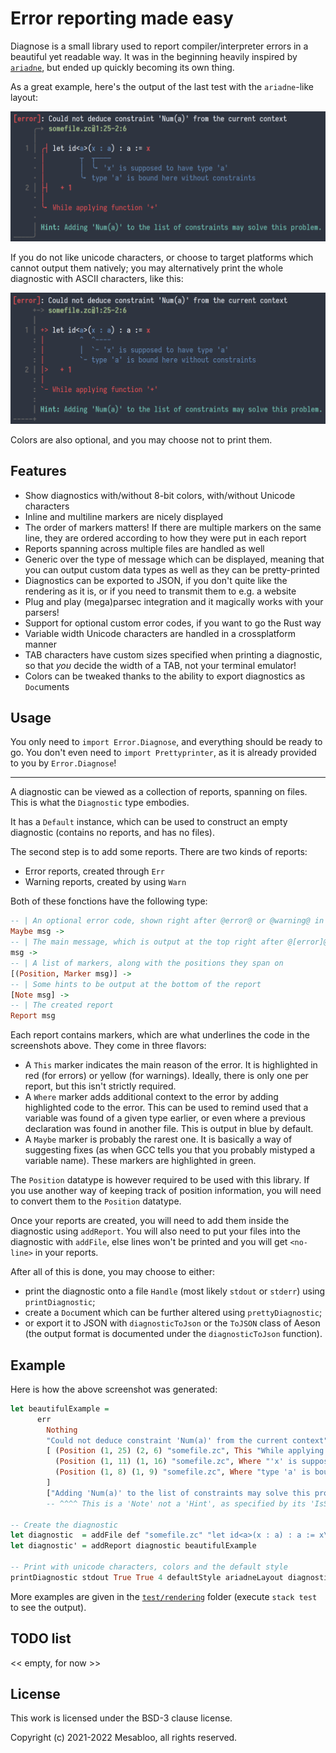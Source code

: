 # Error reporting made easy

Diagnose is a small library used to report compiler/interpreter errors in a beautiful yet readable way.
It was in the beginning heavily inspired by [`ariadne`](https://github.com/zesterer/ariadne), but ended up quickly becoming its own thing.

As a great example, here's the output of the last test with the `ariadne`-like layout:

![first example](./assets/real-world-example-unicode.png)

If you do not like unicode characters, or choose to target platforms which cannot output them natively;
you may alternatively print the whole diagnostic with ASCII characters, like this:

![second example](./assets/real-world-example-ascii.png)

Colors are also optional, and you may choose not to print them.

## Features

- Show diagnostics with/without 8-bit colors, with/without Unicode characters
- Inline and multiline markers are nicely displayed
- The order of markers matters!
  If there are multiple markers on the same line, they are ordered according to how they were put in each report
- Reports spanning across multiple files are handled as well
- Generic over the type of message which can be displayed, meaning that you can output custom data types as well as they can be pretty-printed
- Diagnostics can be exported to JSON, if you don't quite like the rendering as it is, or if you need to transmit them to e.g. a website
- Plug and play (mega)parsec integration and it magically works with your parsers!
- Support for optional custom error codes, if you want to go the Rust way
- Variable width Unicode characters are handled in a crossplatform manner
- TAB characters have custom sizes specified when printing a diagnostic, so that *you* decide the width of a TAB, not your terminal emulator!
- Colors can be tweaked thanks to the ability to export diagnostics as `Doc`uments

## Usage

You only need to `import Error.Diagnose`, and everything should be ready to go.
You don't even need to `import Prettyprinter`, as it is already provided to you by `Error.Diagnose`!

--------

A diagnostic can be viewed as a collection of reports, spanning on files.
This is what the `Diagnostic` type embodies.

It has a `Default` instance, which can be used to construct an empty diagnostic (contains no reports, and has no files).

The second step is to add some reports.
There are two kinds of reports:
- Error reports, created through `Err`
- Warning reports, created by using `Warn`

Both of these fonctions have the following type:
```haskell
-- | An optional error code, shown right after @error@ or @warning@ in the square brackets
Maybe msg ->
-- | The main message, which is output at the top right after @[error]@ or @[warning]@
msg ->
-- | A list of markers, along with the positions they span on
[(Position, Marker msg)] ->
-- | Some hints to be output at the bottom of the report
[Note msg] ->
-- | The created report
Report msg
```

Each report contains markers, which are what underlines the code in the screenshots above.
They come in three flavors:
- A `This` marker indicates the main reason of the error.
  It is highlighted in red (for errors) or yellow (for warnings).
  Ideally, there is only one per report, but this isn't strictly required.
- A `Where` marker adds additional context to the error by adding highlighted code to the error.
  This can be used to remind used that a variable was found of a given type earlier, or even where a previous declaration was found in another file.
  This is output in blue by default.
- A `Maybe` marker is probably the rarest one.
  It is basically a way of suggesting fixes (as when GCC tells you that you probably mistyped a variable name).
  These markers are highlighted in green.

The `Position` datatype is however required to be used with this library.
If you use another way of keeping track of position information, you will need to convert them to the `Position` datatype.

Once your reports are created, you will need to add them inside the diagnostic using `addReport`.
You will also need to put your files into the diagnostic with `addFile`, else lines won't be printed and you will get `<no-line>` in your reports.

After all of this is done, you may choose to either:
- print the diagnostic onto a file `Handle` (most likely `stdout` or `stderr`) using `printDiagnostic`;
- create a `Doc`ument which can be further altered using `prettyDiagnostic`;
- or export it to JSON with `diagnosticToJson` or the `ToJSON` class of Aeson (the output format is documented under the `diagnosticToJson` function).

## Example

Here is how the above screenshot was generated:
```haskell
let beautifulExample =
      err
        Nothing
        "Could not deduce constraint 'Num(a)' from the current context"
        [ (Position (1, 25) (2, 6) "somefile.zc", This "While applying function '+'"),
          (Position (1, 11) (1, 16) "somefile.zc", Where "'x' is supposed to have type 'a'"),
          (Position (1, 8) (1, 9) "somefile.zc", Where "type 'a' is bound here without constraints")
        ]
        ["Adding 'Num(a)' to the list of constraints may solve this problem."]
        -- ^^^^ This is a 'Note' not a 'Hint', as specified by its 'IsString' instance

-- Create the diagnostic
let diagnostic  = addFile def "somefile.zc" "let id<a>(x : a) : a := x\n  + 1"
let diagnostic' = addReport diagnostic beautifulExample

-- Print with unicode characters, colors and the default style
printDiagnostic stdout True True 4 defaultStyle ariadneLayout diagnostic'
```

More examples are given in the [`test/rendering`](./test/rendering) folder (execute `stack test` to see the output).

## TODO list

<< empty, for now >>

## License

This work is licensed under the BSD-3 clause license.

Copyright (c) 2021-2022 Mesabloo, all rights reserved.
